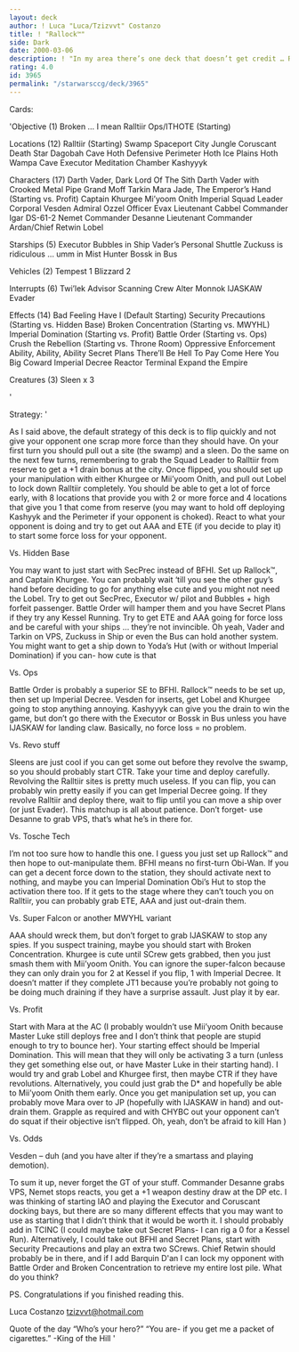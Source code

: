 ```yaml
---
layout: deck
author: ! Luca "Luca/Tzizvvt" Costanzo
title: ! "Rallock™"
side: Dark
date: 2000-03-06
description: ! "In my area there’s one deck that doesn’t get credit … Rallops.  This is, I believe, the strongest version.	Choke your opponent, manipulate their hand, and lock down Ralltiir.  Inspired by Raphael Asselin’s Activation Killer."
rating: 4.0
id: 3965
permalink: "/starwarsccg/deck/3965"
---
```

Cards: 

'Objective (1)
Broken … I mean Ralltiir Ops/ITHOTE (Starting)

Locations (12)
Ralltiir (Starting)
Swamp
Spaceport City
Jungle
Coruscant
Death Star
Dagobah Cave
Hoth Defensive Perimeter
Hoth Ice Plains
Hoth Wampa Cave
Executor Meditation Chamber
Kashyyyk

Characters (17)
Darth Vader, Dark Lord Of The Sith
Darth Vader with Crooked Metal Pipe
Grand Moff Tarkin
Mara Jade, The Emperor’s Hand (Starting vs. Profit)
Captain Khurgee
Mi’yoom Onith
Imperial Squad Leader
Corporal Vesden
Admiral Ozzel
Officer Evax
Lieutenant Cabbel
Commander Igar
DS-61-2
Nemet
Commander Desanne
Lieutenant Commander Ardan/Chief Retwin
Lobel

Starships (5)
Executor
Bubbles in Ship
Vader’s Personal Shuttle
Zuckuss is ridiculous … umm in Mist Hunter
Bossk in Bus

Vehicles (2)
Tempest 1
Blizzard 2

Interrupts (6)
Twi’lek Advisor
Scanning Crew
Alter
Monnok
IJASKAW
Evader

Effects (14)
Bad Feeling Have I (Default Starting)
Security Precautions (Starting vs. Hidden Base)
Broken Concentration (Starting vs. MWYHL)
Imperial Domination (Starting vs. Profit)
Battle Order (Starting vs. Ops)
Crush the Rebellion (Starting vs. Throne Room)
Oppressive Enforcement
Ability, Ability, Ability
Secret Plans
There’ll Be Hell To Pay
Come Here You Big Coward
Imperial Decree
Reactor Terminal
Expand the Empire

Creatures (3)
Sleen x 3

'

Strategy: '

As I said above, the default strategy of this deck is to flip quickly and not give your opponent one scrap more force than they should have.  On your first turn you should pull out a site (the swamp) and a sleen.  Do the same on the next few turns, remembering to grab the Squad Leader to Ralltiir from reserve to get a +1 drain bonus at the city.  Once flipped, you should set up your manipulation with either Khurgee or Mii&#8217;yoom Onith, and pull out Lobel to lock down Ralltiir completely.  You should be able to get a lot of force early, with 8 locations that provide you with 2 or more force and 4 locations that give you 1 that come from reserve (you may want to hold off deploying Kashyyk and the Perimeter if your opponent is choked).  React to what your opponent is doing and try to get out AAA and ETE (if you decide to play it) to start some force loss for your opponent.

Vs. Hidden Base

You may want to just start with SecPrec instead of BFHI.  Set up Rallock&#8482;, and Captain Khurgee.  You can probably wait &#8216;till you see the other guy&#8217;s hand before deciding to go for anything else cute and you might not need the Lobel.	Try to get out SecPrec, Executor w/ pilot and Bubbles + high forfeit passenger.  Battle Order will hamper them and you have Secret Plans if they try any Kessel Running.  Try to get ETE and AAA going for force loss and be careful with your ships &#8230; they&#8217;re not invincible.  Oh yeah, Vader and Tarkin on VPS, Zuckuss in Ship or even the Bus can hold another system.	You might want to get a ship down to Yoda&#8217;s Hut (with or without Imperial Domination) if you can- how cute is that

Vs. Ops

Battle Order is probably a superior SE to BFHI.  Rallock&#8482; needs to be set up, then set up Imperial Decree.  Vesden for inserts, get Lobel and Khurgee going to stop anything annoying.  Kashyyyk can give you the drain to win the game, but don&#8217;t go there with the Executor or Bossk in Bus unless you have IJASKAW for landing claw.  Basically, no force loss = no problem.

Vs. Revo stuff

Sleens are just cool if you can get some out before they revolve the swamp, so you should probably start CTR.  Take your time and deploy carefully.  Revolving the Ralltiir sites is pretty much useless.  If you can flip, you can probably win pretty easily if you can get Imperial Decree going.  If they revolve Ralltiir and deploy there, wait to flip until you can move a ship over (or just Evader).  This matchup is all about patience.  Don&#8217;t forget- use Desanne to grab VPS, that&#8217;s what he&#8217;s in there for.

Vs. Tosche Tech

I&#8217;m not too sure how to handle this one.  I guess you just set up Rallock&#8482; and then hope to out-manipulate them.  BFHI means no first-turn Obi-Wan.  If you can get a decent force down to the station, they should activate next to nothing, and maybe you can Imperial Domination Obi&#8217;s Hut to stop the activation there too.  If it gets to the stage where they can&#8217;t touch you on Ralltiir, you can probably grab ETE, AAA and just out-drain them.

Vs. Super Falcon or another MWYHL variant

AAA should wreck them, but don&#8217;t forget to grab IJASKAW to stop any spies.  If you suspect training, maybe you should start with Broken Concentration.  Khurgee is cute until SCrew gets grabbed, then you just smash them with Mii&#8217;yoom Onith.  You can ignore the super-falcon because they can only drain you for 2 at Kessel if you flip, 1 with Imperial Decree.  It doesn&#8217;t matter if they complete JT1 because you&#8217;re probably not going to be doing much draining if they have a surprise assault.  Just play it by ear.

Vs. Profit

Start with Mara at the AC (I probably wouldn&#8217;t use Mii&#8217;yoom Onith because Master Luke still deploys free and I don&#8217;t think that people are stupid enough to try to bounce her).  Your starting effect should be Imperial Domination.  This will mean that they will only be activating 3 a turn (unless they get something else out, or have Master Luke in their starting hand).  I would try and grab Lobel and Khurgee first, then maybe CTR if they have revolutions.  Alternatively, you could just grab the D* and hopefully be able to Mii&#8217;yoom Onith them early.  Once you get manipulation set up, you can probably move Mara over to JP (hopefully with IJASKAW in hand) and out-drain them.	Grapple as required and with CHYBC out your opponent can&#8217;t do squat if their objective isn&#8217;t flipped.  Oh, yeah, don&#8217;t be afraid to kill Han )

Vs. Odds

Vesden &#8211; duh  (and you have alter if they&#8217;re a smartass and playing demotion).

To sum it up, never forget the GT of your stuff.  Commander Desanne grabs VPS, Nemet stops reacts, you get a +1 weapon destiny draw at the DP etc.  I was thinking of starting IAO and playing the Executor and Coruscant docking bays, but there are so many different effects that you may want to use as starting that I didn&#8217;t think that it would be worth it.  I should probably add in TCINC (I could maybe take out Secret Plans- I can rig a 0 for a Kessel Run).  Alternatively, I could take out BFHI and Secret Plans, start with Security Precautions and play an extra two SCrews.  Chief Retwin should probably be in there, and if I add Barquin D'an I can lock my opponent with Battle Order and Broken Concentration to retrieve my entire lost pile.  What do you think?

PS.  Congratulations if you finished reading this.

Luca Costanzo
tzizvvt@hotmail.com

Quote of the day
&#8220;Who&#8217;s your hero?&#8221;
&#8220;You are- if you get me a packet of cigarettes.&#8221;
-King of the Hill
'
